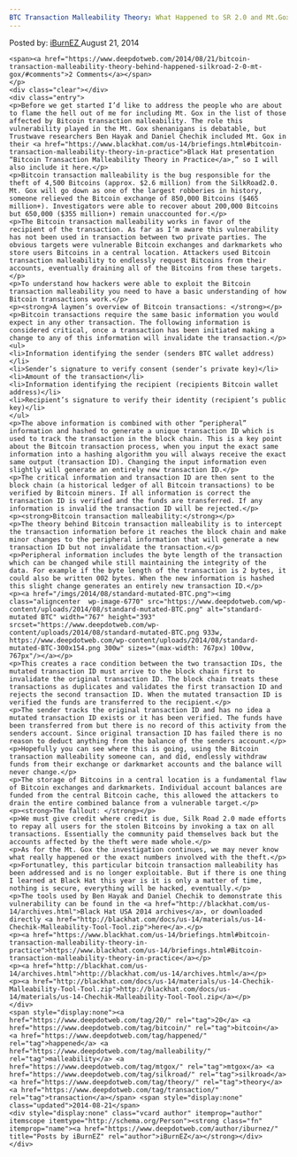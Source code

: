 ```yaml
---
BTC Transaction Malleability Theory: What Happened to SR 2.0 and Mt.Gox
---
```

<article class="post-listing post-6769 post type-post status-publish format-standard has-post-thumbnail hentry category-deepdot-news tag-45 tag-bitcoin tag-happened tag-malleability tag-mtgox tag-silkroad tag-theory tag-transaction">
    <div class="post-inner">
        <span>Posted by: <a href="https://www.deepdotweb.com/author/iburnez/" title="">iBurnEZ </a></span>
    <span>August 21, 2014</span>
    
    <span><a href="https://www.deepdotweb.com/2014/08/21/bitcoin-transaction-malleability-theory-behind-happened-silkroad-2-0-mt-gox/#comments">2 Comments</a></span>
    </p>
    <div class="clear"></div>
    <div class="entry">
    <p>Before we get started I’d like to address the people who are about to flame the hell out of me for including Mt. Gox in the list of those affected by Bitcoin transaction malleability. The role this vulnerability played in the Mt. Gox shenanigans is debatable, but Trustwave researchers Ben Hayak and Daniel Chechik included Mt. Gox in their <a href="https://www.blackhat.com/us-14/briefings.html#bitcoin-transaction-malleability-theory-in-practice">Black Hat presentation “Bitcoin Transaction Malleability Theory in Practice</a>,” so I will also include it here.</p>
    <p>Bitcoin transaction malleability is the bug responsible for the theft of 4,500 Bitcoins (approx. $2.6 million) from the SilkRoad2.0. Mt. Gox will go down as one of the largest robberies in history, someone relieved the Bitcoin exchange of 850,000 Bitcoins ($465 million+). Investigators were able to recover about 200,000 Bitcoins but 650,000 ($355 million+) remain unaccounted for.</p>
    <p>The Bitcoin transaction malleability works in favor of the recipient of the transaction. As far as I’m aware this vulnerability has not been used in transaction between two private parties. The obvious targets were vulnerable Bitcoin exchanges and darkmarkets who store users Bitcoins in a central location. Attackers used Bitcoin transaction malleability to endlessly request Bitcoins from their accounts, eventually draining all of the Bitcoins from these targets.</p>
    <p>To understand how hackers were able to exploit the Bitcoin transaction malleability you need to have a basic understanding of how Bitcoin transactions work.</p>
    <p><strong>A laymen’s overview of Bitcoin transactions: </strong></p>
    <p>Bitcoin transactions require the same basic information you would expect in any other transaction. The following information is considered critical, once a transaction has been initiated making a change to any of this information will invalidate the transaction.</p>
    <ul>
    <li>Information identifying the sender (senders BTC wallet address)</li>
    <li>Sender’s signature to verify consent (sender’s private key)</li>
    <li>Amount of the transaction</li>
    <li>Information identifying the recipient (recipients Bitcoin wallet address)</li>
    <li>Recipient’s signature to verify their identity (recipient’s public key)</li>
    </ul>
    <p>The above information is combined with other “peripheral” information and hashed to generate a unique transaction ID which is used to track the transaction in the block chain. This is a key point about the Bitcoin transaction process, when you input the exact same information into a hashing algorithm you will always receive the exact same output (transaction ID). Changing the input information even slightly will generate an entirely new transaction ID.</p>
    <p>The critical information and transaction ID are then sent to the block chain (a historical ledger of all Bitcoin transactions) to be verified by Bitcoin miners. If all information is correct the transaction ID is verified and the funds are transferred. If any information is invalid the transaction ID will be rejected.</p>
    <p><strong>Bitcoin transaction malleability:</strong></p>
    <p>The theory behind Bitcoin transaction malleability is to intercept the transaction information before it reaches the block chain and make minor changes to the peripheral information that will generate a new transaction ID but not invalidate the transaction.</p>
    <p>Peripheral information includes the byte length of the transaction which can be changed while still maintaining the integrity of the data. For example if the byte length of the transaction is 2 bytes, it could also be written 002 bytes. When the new information is hashed this slight change generates an entirely new transaction ID.</p>
    <p><a href="/imgs/2014/08/standard-mutated-BTC.png"><img class="aligncenter  wp-image-6770" src="https://www.deepdotweb.com/wp-content/uploads/2014/08/standard-mutated-BTC.png" alt="standard-mutated BTC" width="767" height="393" srcset="https://www.deepdotweb.com/wp-content/uploads/2014/08/standard-mutated-BTC.png 933w, https://www.deepdotweb.com/wp-content/uploads/2014/08/standard-mutated-BTC-300x154.png 300w" sizes="(max-width: 767px) 100vw, 767px"/></a></p>
    <p>This creates a race condition between the two transaction IDs, the mutated transaction ID must arrive to the block chain first to invalidate the original transaction ID. The block chain treats these transactions as duplicates and validates the first transaction ID and rejects the second transaction ID. When the mutated transaction ID is verified the funds are transferred to the recipient.</p>
    <p>The sender tracks the original transaction ID and has no idea a mutated transaction ID exists or it has been verified. The funds have been transferred from but there is no record of this activity from the senders account. Since original transaction ID has failed there is no reason to deduct anything from the balance of the senders account.</p>
    <p>Hopefully you can see where this is going, using the Bitcoin transaction malleability someone can, and did, endlessly withdraw funds from their exchange or darkmarket accounts and the balance will never change.</p>
    <p>The storage of Bitcoins in a central location is a fundamental flaw of Bitcoin exchanges and darkmarkets. Individual account balances are funded from the central Bitcoin cache, this allowed the attackers to drain the entire combined balance from a vulnerable target.</p>
    <p><strong>The fallout: </strong></p>
    <p>We must give credit where credit is due, Silk Road 2.0 made efforts to repay all users for the stolen Bitcoins by invoking a tax on all transactions. Essentially the community paid themselves back but the accounts affected by the theft were made whole.</p>
    <p>As for the Mt. Gox the investigation continues, we may never know what really happened or the exact numbers involved with the theft.</p>
    <p>Fortunatley, this particular bitcoin transaction malleability has been addressed and is no longer exploitable. But if there is one thing I learned at Black Hat this year is it is only a matter of time, nothing is secure, everything will be hacked, eventually.</p>
    <p>The tools used by Ben Hayak and Daniel Chechik to demonstrate this vulnerability can be found in the <a href="http://blackhat.com/us-14/archives.html">Black Hat USA 2014 archives</a>, or downloaded directly <a href="http://blackhat.com/docs/us-14/materials/us-14-Chechik-Malleability-Tool-Tool.zip">here</a>.</p>
    <p><a href="https://www.blackhat.com/us-14/briefings.html#bitcoin-transaction-malleability-theory-in-practice">https://www.blackhat.com/us-14/briefings.html#Bitcoin-transaction-malleability-theory-in-practice</a></p>
    <p><a href="http://blackhat.com/us-14/archives.html">http://blackhat.com/us-14/archives.html</a></p>
    <p><a href="http://blackhat.com/docs/us-14/materials/us-14-Chechik-Malleability-Tool-Tool.zip">http://blackhat.com/docs/us-14/materials/us-14-Chechik-Malleability-Tool-Tool.zip</a></p>
    </div>
    <span style="display:none"><a href="https://www.deepdotweb.com/tag/20/" rel="tag">20</a> <a href="https://www.deepdotweb.com/tag/bitcoin/" rel="tag">bitcoin</a> <a href="https://www.deepdotweb.com/tag/happened/" rel="tag">happened</a> <a href="https://www.deepdotweb.com/tag/malleability/" rel="tag">malleability</a> <a href="https://www.deepdotweb.com/tag/mtgox/" rel="tag">mtgox</a> <a href="https://www.deepdotweb.com/tag/silkroad/" rel="tag">silkroad</a> <a href="https://www.deepdotweb.com/tag/theory/" rel="tag">theory</a> <a href="https://www.deepdotweb.com/tag/transaction/" rel="tag">transaction</a></span> <span style="display:none" class="updated">2014-08-21</span>
    <div style="display:none" class="vcard author" itemprop="author" itemscope itemtype="http://schema.org/Person"><strong class="fn" itemprop="name"><a href="https://www.deepdotweb.com/author/iburnez/" title="Posts by iBurnEZ" rel="author">iBurnEZ</a></strong></div>
    </div>
</article>

